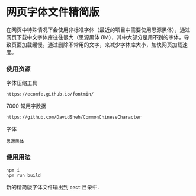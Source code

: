 # 网页字体文件精简版

在网页中特殊情况下会使用非标准字体（最近的项目中需要使用思源黑体），通过网页下载中文字体库往往很大（思源黑体 8M），其中大部分是用不到的字体，导致页面加载缓慢。通过删除不常用的文字，来减少字体库大小，加快网页加载速度。

### 使用资源

字体压缩工具

    https://ecomfe.github.io/fontmin/

7000 常用字数据

    https://github.com/DavidSheh/CommonChineseCharacter

字体

    思源黑体

### 使用用法

```shell
npm i
npm run build
```

新的精简版字体文件输出到 `dest` 目录中.
